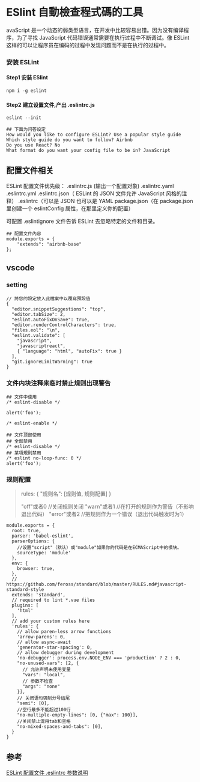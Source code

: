 # ESlint 自動檢查程式碼的工具

avaScript 是一个动态的弱类型语言，在开发中比较容易出错。因为没有编译程序，为了寻找 JavaScript 代码错误通常需要在执行过程中不断调试。像 ESLint 这样的可以让程序员在编码的过程中发现问题而不是在执行的过程中。

### 安装 ESLint

#### Step1 安装 ESlint
```
npm i -g eslint
```

#### Step2 建立设置文件,产出 .eslintrc.js
```
eslint --init

## 下面为问答设定
How would you like to configure ESLint? Use a popular style guide
Which style guide do you want to follow? Airbnb
Do you use React? No
What format do you want your config file to be in? JavaScript
```

## 配置文件相关
ESLint 配置文件优先级：
.eslintrc.js (输出一个配置对象)
.eslintrc.yaml
.eslintrc.yml
.eslintrc.json（ ESLint 的 JSON 文件允许 JavaScript 风格的注释）
.eslintrc（可以是 JSON 也可以是 YAML
package.json（在 package.json 里创建一个 eslintConfig 属性，在那里定义你的配置）

可配置 .eslintignore 文件告诉 ESLint 去忽略特定的文件和目录。

```
## 配置文件內容
module.exports = {
    "extends": "airbnb-base"
};
```

## vscode 
### setting

```
// 將您的設定放入此檔案中以覆寫預設值
{
  "editor.snippetSuggestions": "top",
  "editor.tabSize": 2,
  "eslint.autoFixOnSave": true,
  "editor.renderControlCharacters": true,
  "files.eol": "\n",
  "eslint.validate": [
    "javascript",
    "javascriptreact",
    { "language": "html", "autoFix": true }
  ],
  "git.ignoreLimitWarning": true
}
```

### 文件内块注释来临时禁止规则出现警告
```
## 文件中使用
/* eslint-disable */

alert('foo');

/* eslint-enable */
```

```
## 文件顶部使用
## 全部禁用
/* eslint-disable */
## 某項規則禁用
/* eslint no-loop-func: 0 */
alert('foo');
```

### 规则配置
>rules: {
>    "规则名": [规则值, 规则配置]
>}
>
>"off"或者0    //关闭规则关闭
>"warn"或者1    //在打开的规则作为警告（不影响退出代码）
>"error"或者2    //把规则作为一个错误（退出代码触发时为1）

```
module.exports = {
  root: true,
  parser: 'babel-eslint',
  parserOptions: {
    //设置"script"（默认）或"module"如果你的代码是在ECMAScript中的模块。
    sourceType: 'module'
  },
  env: {
    browser: true,
  },
  // https://github.com/feross/standard/blob/master/RULES.md#javascript-standard-style
  extends: 'standard',
  // required to lint *.vue files
  plugins: [
    'html'
  ],
  // add your custom rules here
  'rules': {
    // allow paren-less arrow functions
    'arrow-parens': 0,
    // allow async-await
    'generator-star-spacing': 0,
    // allow debugger during development
    'no-debugger': process.env.NODE_ENV === 'production' ? 2 : 0,
    "no-unused-vars": [2, { 
      // 允许声明未使用变量
      "vars": "local",
      // 参数不检查
      "args": "none" 
    }],
    // 关闭语句强制分号结尾
    "semi": [0],
    //空行最多不能超过100行
    "no-multiple-empty-lines": [0, {"max": 100}],
    //关闭禁止混用tab和空格
    "no-mixed-spaces-and-tabs": [0],
  }
}
```



## 参考
[ESLint 配置文件 .eslintrc 参数说明](https://gist.github.com/rswanderer/29dc65efc421b3b5b0442f1bd3dcd046)